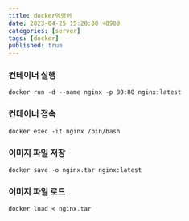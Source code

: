 ```yaml
---
title: docker명령어
date: 2023-04-25 15:20:00 +0900
categories: [server]
tags: [docker]
published: true
---
```


### 컨테이너 실행

```shell
docker run -d --name nginx -p 80:80 nginx:latest
```

### 컨테이너 접속

```shell
docker exec -it nginx /bin/bash
```

### 이미지 파일 저장

```shell
docker save -o nginx.tar nginx:latest
```

### 이미지 파일 로드

```shell
docker load < nginx.tar
```
